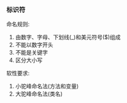 ### 标识符
命名规则:
1. 由数字、字母、下划线(_)和美元符号($)组成
2. 不能以数字开头
3. 不能是关键字
4. 区分大小写

软性要求:
1. 小驼峰命名法(方法和变量)
2. 大驼峰命名法(类名)